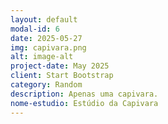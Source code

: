 ```yaml
---
layout: default
modal-id: 6
date: 2025-05-27
img: capivara.png
alt: image-alt
project-date: May 2025
client: Start Bootstrap
category: Random
description: Apenas uma capivara.
nome-estudio: Estúdio da Capivara
---
```

